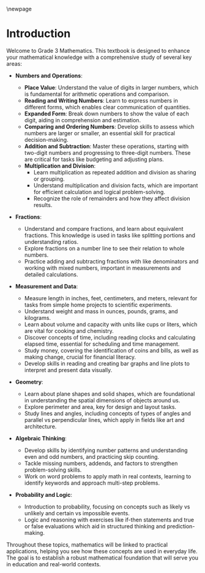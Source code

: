 \newpage

# Introduction

Welcome to Grade 3 Mathematics. This textbook is designed to enhance your mathematical knowledge with a comprehensive study of several key areas:

- **Numbers and Operations**:
  - **Place Value**: Understand the value of digits in larger numbers, which is fundamental for arithmetic operations and comparison.
  - **Reading and Writing Numbers**: Learn to express numbers in different forms, which enables clear communication of quantities.
  - **Expanded Form**: Break down numbers to show the value of each digit, aiding in comprehension and estimation.
  - **Comparing and Ordering Numbers**: Develop skills to assess which numbers are larger or smaller, an essential skill for practical decision-making.
  - **Addition and Subtraction**: Master these operations, starting with two-digit numbers and progressing to three-digit numbers. These are critical for tasks like budgeting and adjusting plans.
  - **Multiplication and Division**:
    - Learn multiplication as repeated addition and division as sharing or grouping.
    - Understand multiplication and division facts, which are important for efficient calculation and logical problem-solving.
    - Recognize the role of remainders and how they affect division results.

- **Fractions**:
  - Understand and compare fractions, and learn about equivalent fractions. This knowledge is used in tasks like splitting portions and understanding ratios.
  - Explore fractions on a number line to see their relation to whole numbers.
  - Practice adding and subtracting fractions with like denominators and working with mixed numbers, important in measurements and detailed calculations.

- **Measurement and Data**:
  - Measure length in inches, feet, centimeters, and meters, relevant for tasks from simple home projects to scientific experiments.
  - Understand weight and mass in ounces, pounds, grams, and kilograms.
  - Learn about volume and capacity with units like cups or liters, which are vital for cooking and chemistry.
  - Discover concepts of time, including reading clocks and calculating elapsed time, essential for scheduling and time management.
  - Study money, covering the identification of coins and bills, as well as making change, crucial for financial literacy.
  - Develop skills in reading and creating bar graphs and line plots to interpret and present data visually.

- **Geometry**:
  - Learn about plane shapes and solid shapes, which are foundational in understanding the spatial dimensions of objects around us.
  - Explore perimeter and area, key for design and layout tasks.
  - Study lines and angles, including concepts of types of angles and parallel vs perpendicular lines, which apply in fields like art and architecture.

- **Algebraic Thinking**:
  - Develop skills by identifying number patterns and understanding even and odd numbers, and practicing skip counting.
  - Tackle missing numbers, addends, and factors to strengthen problem-solving skills.
  - Work on word problems to apply math in real contexts, learning to identify keywords and approach multi-step problems.

- **Probability and Logic**:
  - Introduction to probability, focusing on concepts such as likely vs unlikely and certain vs impossible events.
  - Logic and reasoning with exercises like if-then statements and true or false evaluations which aid in structured thinking and prediction-making.

Throughout these topics, mathematics will be linked to practical applications, helping you see how these concepts are used in everyday life. The goal is to establish a robust mathematical foundation that will serve you in education and real-world contexts.